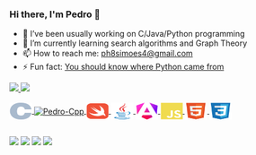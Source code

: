 ### Hi there, I'm Pedro 👋

- 🔭 I’ve been usually working on C/Java/Python programming
- 🌱 I’m currently learning search algorithms and Graph Theory
- 📫 How to reach me: ph8simoes4@gmail.com
- ⚡ Fun fact: [You should know where Python came from](https://www.youtube.com/watch?v=VnaN2hYOM8k)
<div>
  <a href="https://github.com/pedromendonca2">
  <img height="180cm" src="https://github-readme-stats.vercel.app/api?username=pedromendonca2&theme=dracula&show_icons=true"/>
  <img height="180cm" src="https://github-readme-stats.vercel.app/api/top-langs/?username=pedromendonca2&layout=compact&langs_count=16&theme=dracula"/>
</div>
<div style="display: inline_block"><br>
  <img align="center" alt="Pedro-C" height="30" width="40" src="https://raw.githubusercontent.com/devicons/devicon/master/icons/c/c-original.svg">
  <img align="center" alt="Pedro-Cpp" height="30" width="40" src="https://raw.githubusercontent.com/jmnote/z-icons/master/svg/cpp.svg">
  <img align="center" alt="Pedro-Swift" height="30" width="40" src="https://raw.githubusercontent.com/devicons/devicon/master/icons/swift/swift-plain.svg">
  <img align="center" alt="Pedro-Java" height="30" width="40" src="https://github.com/devicons/devicon/blob/master/icons/java/java-original.svg">
  <img align="center" alt="Pedro-Angular" height="30" width="40" src="https://github.com/devicons/devicon/blob/master/icons/angular/angular-original.svg">
  <img align="center" alt="Pedro-Js" height="30" width="40" src="https://raw.githubusercontent.com/devicons/devicon/master/icons/javascript/javascript-plain.svg">
  <img align="center" alt="Pedro-Html" height="30" width="40" src="https://github.com/devicons/devicon/blob/master/icons/html5/html5-original.svg">
  <img align="center" alt="Pedro-Css" height="30" width="40" src="https://github.com/devicons/devicon/blob/master/icons/css3/css3-original.svg">
</div>
  
  ##
 
<div> 
  <a href="https://www.linkedin.com/in/pedro-henrique-mendon%C3%A7a-23932426a" target="_blank"><img src="https://img.shields.io/badge/-LinkedIn-%230077B5?style=for-the-badge&logo=linkedin&logoColor=white" target="_blank"></a> 
  <a href = "mailto:ph8simoes4@gmail.com"><img src="https://img.shields.io/badge/-Gmail-%23333?style=for-the-badge&logo=gmail&logoColor=white" target="_blank"></a>
  <a href="https://wa.me/5527999046516" target="_blank"><img src="https://img.shields.io/badge/WhatsApp-25D366?style=for-the-badge&logo=whatsapp&logoColor=white" target="_blank"></a>
  <a href="https://instagram.com/pedro_mendonca027" target="_blank"><img src="https://img.shields.io/badge/-Instagram-%23E4405F?style=for-the-badge&logo=instagram&logoColor=white" target="_blank"></a>
  
</div>
